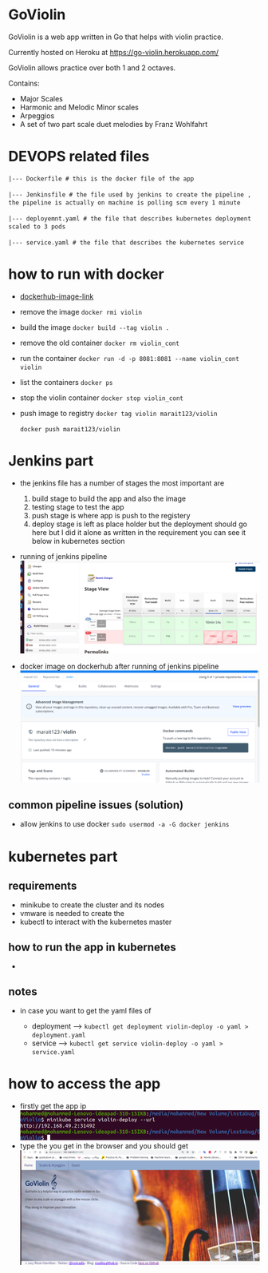 # GoViolin

GoViolin is a web app written in Go that helps with violin practice.

Currently hosted on Heroku at https://go-violin.herokuapp.com/

GoViolin allows practice over both 1 and 2 octaves.

Contains:
* Major Scales
* Harmonic and Melodic Minor scales
* Arpeggios
* A set of two part scale duet melodies by Franz Wohlfahrt

# DEVOPS related files
    |--- Dockerfile # this is the docker file of the app

    |--- Jenkinsfile # the file used by jenkins to create the pipeline , the pipeline is actually on machine is polling scm every 1 minute

    |--- deployemnt.yaml # the file that describes kubernetes deployment scaled to 3 pods

    |--- service.yaml # the file that describes the kubernetes service 

# how to run with docker
- [dockerhub-image-link](https://hub.docker.com/repository/docker/marait123/violin)
- remove the image
`docker rmi violin`
- build the image
`docker build --tag violin .`
- remove the old container
`docker rm violin_cont`
- run the container
`docker run -d -p 8081:8081 --name violin_cont  violin`

- list the containers
`docker ps`

- stop the violin container
`docker stop violin_cont`

- push image to registry
    `docker tag violin marait123/violin`

    `docker push marait123/violin`

# Jenkins part
- the jenkins file has a number of stages the most important are
    1. build stage to build the app and also the image
    2. testing stage to test the app
    3. push stage is where app is push to the registery 
    4. deploy stage is left as place holder but the deployment should go here but I did it alone as written in the requirement you can see it below in kubernetes section

- running of jenkins pipeline
![jenkins-pipe](./images/jenkins-stages.png)
- docker image on dockerhub after running of jenkins pipeline
![jenkins-docker-hub](./images/dockerhub-violin.png)

## common pipeline issues (solution)
- allow jenkins to use docker
`sudo usermod -a -G docker jenkins`



# kubernetes part
## requirements
- minikube to create the cluster and its nodes
- vmware is needed to create the 
- kubectl to interact with the kubernetes master
## how to run the app in kubernetes
- 

## notes
- in case you want to  get the yaml files of
    
    - deployment --> `kubectl get deployment violin-deploy -o yaml > deployment.yaml`
    - service --> `kubectl get service violin-deploy -o yaml > service.yaml`


# how to access the app
- firstly get the app ip
![app-ip-minikube](./images/app-ip.png)
- type the you get in the browser and you should get 
![app-main-page](./images/app-main-page.png)